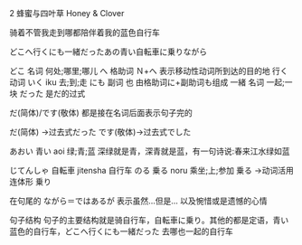 2 蜂蜜与四叶草 Honey & Clover 

骑着不管我走到哪都陪伴着我的蓝色自行车



どこへ行くにも一緒だったあの青い自転車に乗りながら


どこ 名词 何处;哪里;哪儿 
へ 格助词 Ｎ+へ 表示移动性动词所到达的目的地 
行く动词 いく iku 去;到;走
にも 副词 也 由格助词に+副助词も组成
一緒 名词 一起;一块
だった 是だ的过式

だ(简体)/です(敬体) 都是接在名词后面表示句子完的

だ(简体)   ->过去式だった
です(敬体)->过去式でした

あおい 青い aoi 绿;青;蓝 深绿就是青，深青就是蓝，有一句诗说:春来江水绿如蓝

じてんしゃ 自転車 jitensha 自行车
のる 乗る noru 乘坐;上;参加 
乗る ->动词活用连体形 乗り
 
在句尾的 ながら＝ではあるが 表示虽然...但是... 以及惋惜或是遗憾的心情 

句子结构
句子的主要结构就是骑自行车，自転車に乗り。其他的都是定语，青い 蓝色的自行车，どこへ行くにも一緒だった 去哪也一起的自行车
